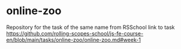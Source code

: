 # online-zoo
Repository for the task of the same name from RSSchool
link to task https://github.com/rolling-scopes-school/js-fe-course-en/blob/main/tasks/online-zoo/online-zoo.md#week-1
